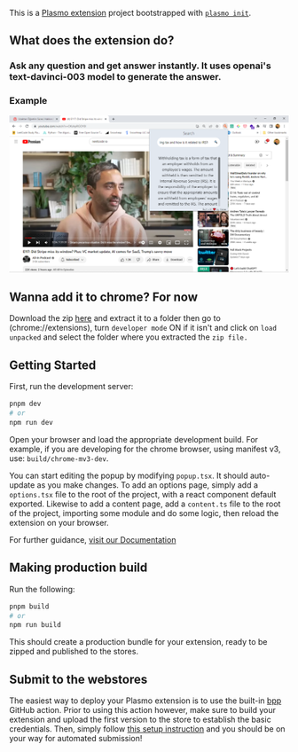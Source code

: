 This is a [Plasmo extension](https://docs.plasmo.com/) project bootstrapped with [`plasmo init`](https://www.npmjs.com/package/plasmo).

## What does the extension do?
### Ask any question and get answer instantly. It uses openai's text-davinci-003 model to generate the answer.



### Example
![What is Clear's Law of Recurrence?](./assets/all-in-example.png)

## Wanna add it to chrome? For now 
Download the zip [here](./Ask%20me%20anything/) and extract it to a folder then go to (chrome://extensions), turn `developer mode` ON if it isn't and click on `load unpacked` and select the folder where you extracted the `zip file.` 

## Getting Started

First, run the development server:

```bash
pnpm dev
# or
npm run dev
```

Open your browser and load the appropriate development build. For example, if you are developing for the chrome browser, using manifest v3, use: `build/chrome-mv3-dev`.

You can start editing the popup by modifying `popup.tsx`. It should auto-update as you make changes. To add an options page, simply add a `options.tsx` file to the root of the project, with a react component default exported. Likewise to add a content page, add a `content.ts` file to the root of the project, importing some module and do some logic, then reload the extension on your browser.

For further guidance, [visit our Documentation](https://docs.plasmo.com/)

## Making production build

Run the following:

```bash
pnpm build
# or
npm run build
```

This should create a production bundle for your extension, ready to be zipped and published to the stores.

## Submit to the webstores

The easiest way to deploy your Plasmo extension is to use the built-in [bpp](https://bpp.browser.market) GitHub action. Prior to using this action however, make sure to build your extension and upload the first version to the store to establish the basic credentials. Then, simply follow [this setup instruction](https://docs.plasmo.com/framework/workflows/submit) and you should be on your way for automated submission!
